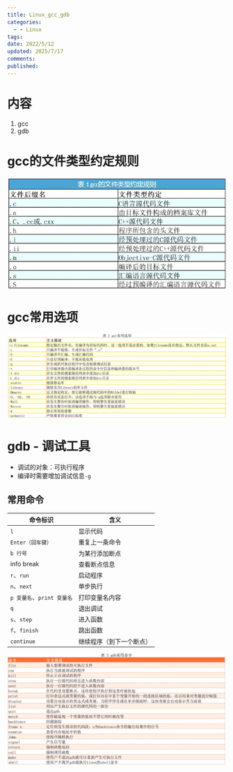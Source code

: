 ```yaml
---
title: Linux_gcc_gdb
categories:
  - - Linux
tags: 
date: 2022/5/12
updated: 2025/7/17
comments: 
published:
---
```

# 内容

1. gcc
2. gdb
# gcc的文件类型约定规则
![](../../images/Linux_gcc_gdb/image-20250717221711701.png)
# gcc常用选项
![](../../images/Linux_gcc_gdb/image-20250717221742017.png)


# gdb - 调试工具

* 调试的对象：可执行程序
* 编译时需要增加调试信息`-g`

## 常用命令

| 命令标识                   | 含义                     |
| -------------------------- | ------------------------ |
| `l`                        | 显示代码                 |
| `Enter（回车键）`          | 重复上一条命令           |
| `b 行号`                   | 为某行添加断点           |
| info break                 | 查看断点信息             |
| `r`、`run`                 | 启动程序                 |
| `n`、`next`                | 单步执行                 |
| `p 变量名`、`print 变量名` | 打印变量名内容           |
| `q`                        | 退出调试                 |
| `s`、`step`                | 进入函数                 |
| `f`、`finish`              | 跳出函数                 |
| `continue`                 | 继续程序（到下一个断点） |

![](../../images/Linux_gcc_gdb/image-20250717223939391.png)

